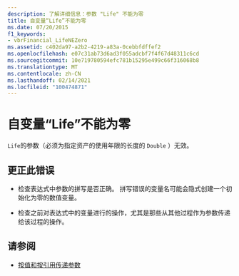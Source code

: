 ```yaml
---
description: 了解详细信息：参数 "Life" 不能为零
title: 自变量“Life”不能为零
ms.date: 07/20/2015
f1_keywords:
- vbrFinancial_LifeNEZero
ms.assetid: c402da97-a2b2-4219-a83a-0cebbfdffef2
ms.openlocfilehash: e07c31ab73d6ad3f055adcbf7f4f67d48311c6cd
ms.sourcegitcommit: 10e719780594efc781b15295e499c66f316068b8
ms.translationtype: MT
ms.contentlocale: zh-CN
ms.lasthandoff: 02/14/2021
ms.locfileid: "100474871"
---
```

# <a name="argument-life-cannot-be-zero"></a>自变量“Life”不能为零

`Life`的参数（必须为指定资产的使用年限的长度的 `Double` ）无效。  
  
## <a name="to-correct-this-error"></a>更正此错误  
  
- 检查表达式中参数的拼写是否正确。 拼写错误的变量名可能会隐式创建一个初始化为零的数值变量。  
  
- 检查之前对表达式中的变量进行的操作，尤其是那些从其他过程作为参数传递给该过程的操作。  
  
## <a name="see-also"></a>请参阅

- [按值和按引用传递参数](../programming-guide/language-features/procedures/passing-arguments-by-value-and-by-reference.md)
